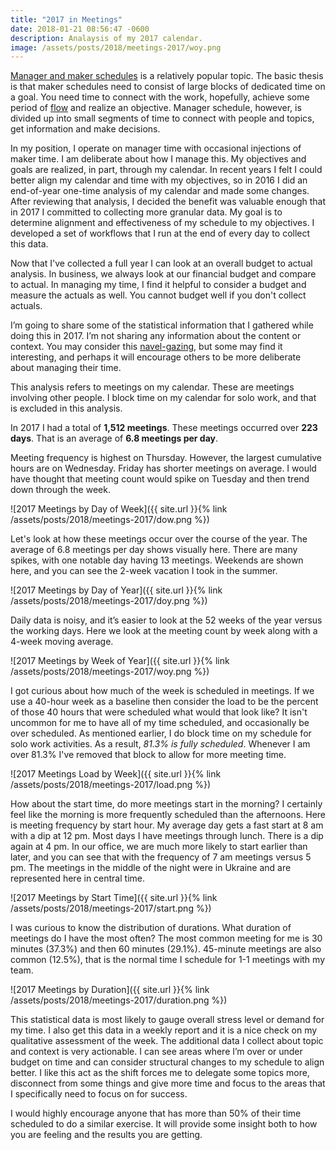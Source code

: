 ```yaml
---
title: "2017 in Meetings"
date: 2018-01-21 08:56:47 -0600
description: Analaysis of my 2017 calendar.
image: /assets/posts/2018/meetings-2017/woy.png
---
```


[Manager and maker schedules](http://www.paulgraham.com/makersschedule.html) is a relatively popular topic. The basic thesis is that maker schedules need to consist of large blocks of dedicated time on a goal. You need time to connect with the work, hopefully, achieve some period of [flow](https://en.wikipedia.org/wiki/Flow_(psychology)) and realize an objective. Manager schedule, however, is divided up into small segments of time to connect with people and topics, get information and make decisions. 

In my position, I operate on manager time with occasional injections of maker time. I am deliberate about how I manage this. My objectives and goals are realized, in part, through my calendar. In recent years I felt I could better align my calendar and time with my objectives, so in 2016 I did an end-of-year one-time analysis of my calendar and made some changes. After reviewing that analysis, I decided the benefit was valuable enough that in 2017 I committed to collecting more granular data. My goal is to determine alignment and effectiveness of my schedule to my objectives. I developed a set of workflows that I run at the end of every day to collect this data.

Now that I've collected a full year I can look at an overall budget to actual analysis. In business, we always look at our financial budget and compare to actual. In managing my time, I find it helpful to consider a budget and measure the actuals as well. You cannot budget well if you don't collect actuals.

I’m going to share some of the statistical information that I gathered while doing this in 2017. I’m not sharing any information about the content or context. You may consider this [navel-gazing](https://en.wikipedia.org/wiki/Omphaloskepsis), but some may find it interesting, and perhaps it will encourage others to be more deliberate about managing their time. 

This analysis refers to meetings on my calendar. These are meetings involving other people. I block time on my calendar for solo work, and that is excluded in this analysis.

In 2017 I had a total of **1,512 meetings**. These meetings occurred over **223 days**. That is an average of **6.8 meetings per day**.

Meeting frequency is highest on Thursday. However, the largest cumulative hours are on Wednesday. Friday has shorter meetings on average. I would have thought that meeting count would spike on Tuesday and then trend down through the week.

![2017 Meetings by Day of Week]({{ site.url }}{% link /assets/posts/2018/meetings-2017/dow.png %})

Let's look at how these meetings occur over the course of the year. The average of 6.8 meetings per day shows visually here. There are many spikes, with one notable day having 13 meetings. Weekends are shown here, and you can see the 2-week vacation I took in the summer.

![2017 Meetings by Day of Year]({{ site.url }}{% link /assets/posts/2018/meetings-2017/doy.png %})

Daily data is noisy, and it’s easier to look at the 52 weeks of the year versus the working days. Here we look at the meeting count by week along with a 4-week moving average. 

![2017 Meetings by Week of Year]({{ site.url }}{% link /assets/posts/2018/meetings-2017/woy.png %})

I got curious about how much of the week is scheduled in meetings. If we use a 40-hour week as a baseline then consider the load to be the percent of those 40 hours that were scheduled what would that look like? It isn't uncommon for me to have all of my time scheduled, and occasionally be over scheduled. As mentioned earlier, I do block time on my schedule for solo work activities. As a result, *81.3% is fully scheduled*. Whenever I am over 81.3% I've removed that block to allow for more meeting time.

![2017 Meetings Load by Week]({{ site.url }}{% link /assets/posts/2018/meetings-2017/load.png %})

How about the start time, do more meetings start in the morning? I certainly feel like the morning is more frequently scheduled than the afternoons. Here is meeting frequency by start hour. My average day gets a fast start at 8 am with a dip at 12 pm. Most days I have meetings through lunch. There is a dip again at 4 pm. In our office, we are much more likely to start earlier than later, and you can see that with the frequency of 7 am meetings versus 5 pm. The meetings in the middle of the night were in Ukraine and are represented here in central time.

![2017 Meetings by Start Time]({{ site.url }}{% link /assets/posts/2018/meetings-2017/start.png %})

I was curious to know the distribution of durations. What duration of meetings do I have the most often? The most common meeting for me is 30 minutes (37.3%) and then 60 minutes (29.1%). 45-minute meetings are also common (12.5%), that is the normal time I schedule for 1-1 meetings with my team. 

![2017 Meetings by Duration]({{ site.url }}{% link /assets/posts/2018/meetings-2017/duration.png %})

This statistical data is most likely to gauge overall stress level or demand for my time. I also get this data in a weekly report and it is a nice check on my qualitative assessment of the week. The additional data I collect about topic and context is very actionable. I can see areas where I’m over or under budget on time and can consider structural changes to my schedule to align better. I like this act as the shift forces me to delegate some topics more, disconnect from some things and give more time and focus to the areas that I specifically need to focus on for success.

I would highly encourage anyone that has more than 50% of their time scheduled to do a similar exercise. It will provide some insight both to how you are feeling and the results you are getting.


